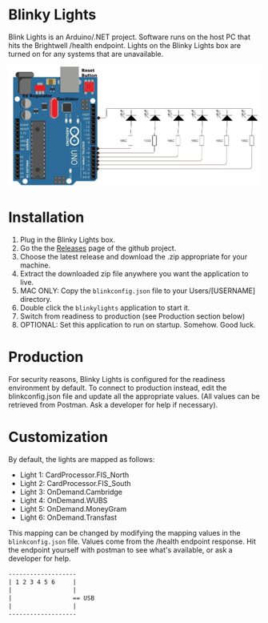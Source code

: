 # Blinky Lights

Blink Lights is an Arduino/.NET project. Software runs on the host PC that hits the Brightwell /health endpoint. Lights on the Blinky Lights box are turned on for any systems that are unavailable. 

![Schematic](schematic.png)

# Installation
1. Plug in the Blinky Lights box.
2. Go the the [Releases](https://github.com/danchimento/blinkylights/releases) page of the github project.
3. Choose the latest release and download the .zip appropriate for your machine. 
4. Extract the downloaded zip file anywhere you want the application to live. 
5. MAC ONLY: Copy the `blinkconfig.json` file to your Users/[USERNAME] directory.
6. Double click the `blinkylights` application to start it.
7. Switch from readiness to production (see Production section below)
7. OPTIONAL: Set this application to run on startup. Somehow. Good luck.


# Production

For security reasons, Blinky Lights is configured for the readiness environment by default. To connect to production instead, edit the blinkconfig.json file and update all the appropriate values. (All values can be retrieved from Postman. Ask a developer for help if necessary).


# Customization

By default, the lights are mapped as follows:

- Light 1: CardProcessor.FIS_North
- Light 2: CardProcessor.FIS_South
- Light 3: OnDemand.Cambridge
- Light 4: OnDemand.WUBS
- Light 5: OnDemand.MoneyGram
- Light 6: OnDemand.Transfast

This mapping can be changed by modifying the mapping values in the `blinkconfig.json` file. Values come from the /health endpoint response. Hit the endpoint yourself with postman to see what's available, or ask a developer for help.


```
-------------------
| 1 2 3 4 5 6     |
|                 |
|                 == USB
|                 |
-------------------
```
